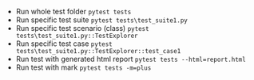 - Run whole test folder `pytest tests`
- Run specific test suite `pytest tests\test_suite1.py`
- Run specific test scenario (class) `pytest tests\test_suite1.py::TestExplorer`
- Run specific test case `pytest tests\test_suite1.py::TestExplorer::test_case1`
- Run test with generated html report `pytest tests --html=report.html`
- Run test with mark `pytest tests -m=plus`
